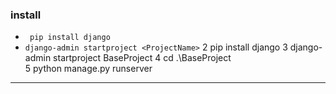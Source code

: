 ### install 
- ` pip install django`
- `django-admin startproject <ProjectName>`
2 pip install django
3 django-admin startproject BaseProject
4 cd .\BaseProject\
5 python manage.py runserver


---

